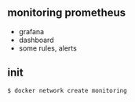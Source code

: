 ## monitoring prometheus
* grafana
* dashboard
* some rules, alerts

## init
```bash
$ docker network create monitoring
```
